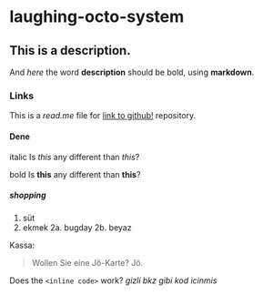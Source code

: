 # laughing-octo-system

## This is a description.
And *here* the word **description** should be bold, using **markdown**.

### Links
This is a *read.me* file for [link to github!](https://github.com/icrimedkarub/laughing-octo-system) repository.

#### Dene
italic
Is *this* any different than _this_?

bold
Is **this** any different than __this__?

##### shopping
1. süt
2. ekmek
  2a. bugday
  2b. beyaz

Kassa:
> Wollen Sie eine Jö-Karte?
> Jö.

Does the `<inline code>` work? *gizli bkz gibi* *kod icinmis*
